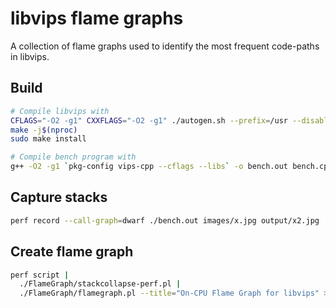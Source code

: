 # libvips flame graphs

A collection of flame graphs used to identify the most frequent code-paths in libvips.

## Build
```bash
# Compile libvips with
CFLAGS="-O2 -g1" CXXFLAGS="-O2 -g1" ./autogen.sh --prefix=/usr --disable-deprecated
make -j$(nproc)
sudo make install

# Compile bench program with
g++ -O2 -g1 `pkg-config vips-cpp --cflags --libs` -o bench.out bench.cpp
```

## Capture stacks
```bash
perf record --call-graph=dwarf ./bench.out images/x.jpg output/x2.jpg
```

## Create flame graph
```bash
perf script | 
  ./FlameGraph/stackcollapse-perf.pl | 
  ./FlameGraph/flamegraph.pl --title="On-CPU Flame Graph for libvips" > output/bench.svg
```
